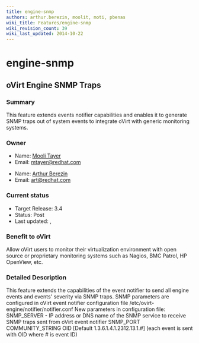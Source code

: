 ```yaml
---
title: engine-snmp
authors: arthur.berezin, moolit, moti, pbenas
wiki_title: Features/engine-snmp
wiki_revision_count: 39
wiki_last_updated: 2014-10-22
---
```


# engine-snmp

## oVirt Engine SNMP Traps

### Summary

This feature extends events notifier capabilities and enables it to generate SNMP traps out of system events to integrate oVirt with generic monitoring systems.

### Owner

*   Name: [Mooli Tayer](User:mtayer)
*   Email: <mtayer@redhat.com>

<!-- -->

*   Name: [Arthur Berezin](User:aberezin)
*   Email: <art@redhat.com>

### Current status

*   Target Release: 3.4
*   Status: Post
*   Last updated: ,

### Benefit to oVirt

Allow oVirt users to monitor their virtualization environment with open source or proprietary monitoring systems such as Nagios, BMC Patrol, HP OpenView, etc.

### Detailed Description

This feature extends the capabilities of the event notifier to send all engine events and events' severity via SNMP traps.
SNMP parameters are configured in oVirt event notifier configuration file /etc/ovirt-engine/notifier/notifier.conf
 New parameters in configuration file:
SNMP_SERVER - IP address or DNS name of the SNMP service to receive SNMP traps sent from oVirt event notifier
SNMP_PORT
COMMUNITY_STRING
OID [Default 1.3.6.1.4.1.2312.13.1.#] (each event is sent with OID where # is event ID)
